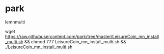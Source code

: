 # park
lemnmulti

wget https://raw.githubusercontent.com/park/tree/master/LeisureCoin_mn_install_multi.sh && chmod 777 LeisureCoin_mn_install_multi.sh && ./LeisureCoin_mn_install_multi.sh




